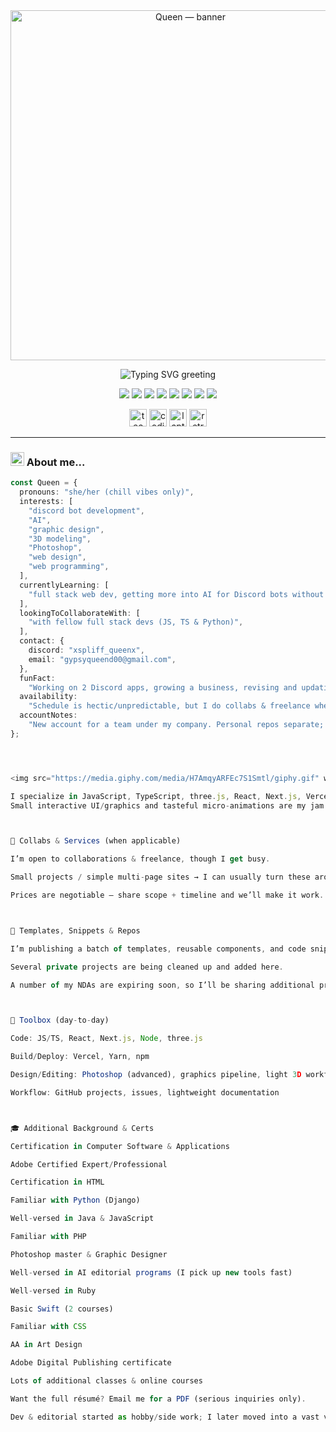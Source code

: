 <!-- TOP BANNER (transparent .gif/.apng) -->
<div align="center">
  <img src="https://media.giphy.com/media/JlJJU8Rd2QP4qxjNBc/giphy.gif" alt="Queen — banner" width="560" />
</div>

<!-- COLORED, MOBILE-SAFE TITLE (typing svg renders on desktop & mobile) -->
<p align="center">
  <img
    src="https://readme-typing-svg.demolab.com?font=Fira+Code&weight=600&duration=2800&pause=700&size=26&center=true&vCenter=true&width=720&lines=Heya%2C+I'm+Queen!;Developer+%E2%80%A2+Editor+%E2%80%A2+Designer;Discord+Bots+%7C+AI+%7C+Web+%7C+3D%2Fthree.js"
    alt="Typing SVG greeting"
  />
</p>

<!-- quick tech badges -->
<p align="center">
  <img src="https://img.shields.io/badge/JavaScript-F7DF1E?logo=javascript&logoColor=000" />
  <img src="https://img.shields.io/badge/TypeScript-3178C6?logo=typescript&logoColor=fff" />
  <img src="https://img.shields.io/badge/React-61DAFB?logo=react&logoColor=000" />
  <img src="https://img.shields.io/badge/Next.js-000000?logo=nextdotjs&logoColor=fff" />
  <img src="https://img.shields.io/badge/three.js-000000?logo=threedotjs&logoColor=fff" />
  <img src="https://img.shields.io/badge/Vercel-000000?logo=vercel&logoColor=fff" />
  <img src="https://img.shields.io/badge/Yarn-2C8EBB?logo=yarn&logoColor=fff" />
  <img src="https://img.shields.io/badge/npm-CB3837?logo=npm&logoColor=fff" />
</p>

<!-- animated emoji sprinkles -->
<p align="center">
  <img src="https://media.giphy.com/media/QnZal34ldLmSxO7qqB/giphy.gif" width="28" alt="tech sparkle" />
  <img src="https://media.giphy.com/media/H7AmqyARFEc7S1Smtl/giphy.gif" width="28" alt="coding" />
  <img src="https://media.giphy.com/media/qr3ZyWgwGQjbJ1oSOf/giphy.gif" width="28" alt="laptop" />
  <img src="https://media.giphy.com/media/gGxJ9P0d6S6Kect4Ub/giphy.gif" width="28" alt="retro bubble" />
</p>

---

### <img src="https://media.giphy.com/media/qr3ZyWgwGQjbJ1oSOf/giphy.gif" width="22" alt="laptop" />  About me...
```ts
const Queen = {
  pronouns: "she/her (chill vibes only)",
  interests: [
    "discord bot development",
    "AI",
    "graphic design",
    "3D modeling",
    "Photoshop",
    "web design",
    "web programming",
  ],
  currentlyLearning: [
    "full stack web dev, getting more into AI for Discord bots without hosted AI services",
  ],
  lookingToCollaborateWith: [
    "with fellow full stack devs (JS, TS & Python)",
  ],
  contact: {
    discord: "xspliff_queenx",
    email: "gypsyqueend00@gmail.com",
  },
  funFact:
    "Working on 2 Discord apps, growing a business, revising and updating company site weekly; JS is my fave for collab-friendly builds, but TS is my all-time fave that has my heart. Editor by passion, dev by love.",
  availability:
    "Schedule is hectic/unpredictable, but I do collabs & freelance when I can.",
  accountNotes:
    "New account for a team under my company. Personal repos separate; many app repos private until publication.",
};




<img src="https://media.giphy.com/media/H7AmqyARFEc7S1Smtl/giphy.gif" width="22" alt="coding" /> Core Specialties (most proficient)

I specialize in JavaScript, TypeScript, three.js, React, Next.js, Vercel, Yarn, and npm.
Small interactive UI/graphics and tasteful micro-animations are my jam.. it's all my jam actually but I enjoy that the most lol



🤝 Collabs & Services (when applicable)

I’m open to collaborations & freelance, though I get busy.

Small projects / simple multi-page sites → I can usually turn these around quickly and affordably.

Prices are negotiable — share scope + timeline and we’ll make it work.



🧩 Templates, Snippets & Repos

I’m publishing a batch of templates, reusable components, and code snippets soon.

Several private projects are being cleaned up and added here.

A number of my NDAs are expiring soon, so I’ll be sharing additional projects publicly. Stay tuned.



🧰 Toolbox (day-to-day)

Code: JS/TS, React, Next.js, Node, three.js

Build/Deploy: Vercel, Yarn, npm

Design/Editing: Photoshop (advanced), graphics pipeline, light 3D workflow

Workflow: GitHub projects, issues, lightweight documentation



🎓 Additional Background & Certs

Certification in Computer Software & Applications

Adobe Certified Expert/Professional

Certification in HTML

Familiar with Python (Django)

Well-versed in Java & JavaScript

Familiar with PHP

Photoshop master & Graphic Designer

Well-versed in AI editorial programs (I pick up new tools fast)

Well-versed in Ruby

Basic Swift (2 courses)

Familiar with CSS

AA in Art Design

Adobe Digital Publishing certificate

Lots of additional classes & online courses

Want the full résumé? Email me for a PDF (serious inquiries only).

Dev & editorial started as hobby/side work; I later moved into a vast variety of chaos, my main life passion.